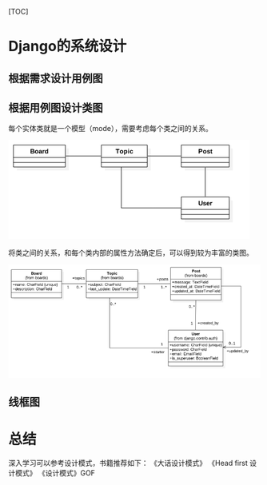 [TOC]

# Django的系统设计

## 根据需求设计用例图

## 根据用例图设计类图

每个实体类就是一个模型（mode），需要考虑每个类之间的关系。

![img](Django%E7%B3%BB%E7%BB%9F%E8%A7%84%E5%88%92%E8%AE%BE%E8%AE%A1.assets/basic-class-diagram.png)

将类之间的关系，和每个类内部的属性方法确定后，可以得到较为丰富的类图。

![models](Django%E7%B3%BB%E7%BB%9F%E8%A7%84%E5%88%92%E8%AE%BE%E8%AE%A1.assets/class-diagram.png)

## 线框图



# 总结

深入学习可以参考设计模式，书籍推荐如下：
《大话设计模式》
《Head first 设计模式》
《设计模式》GOF
